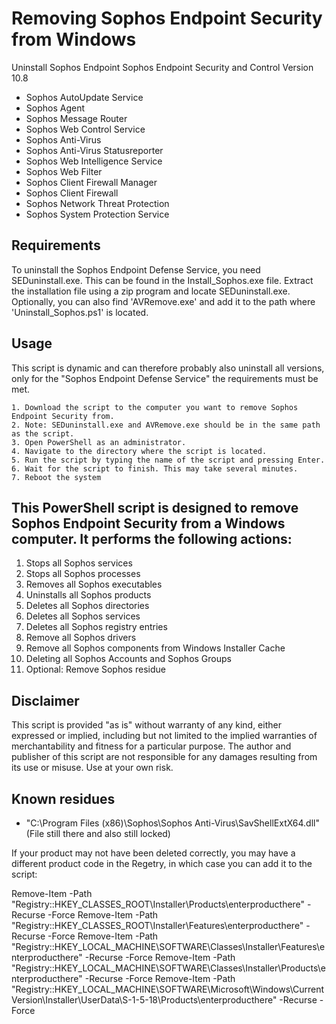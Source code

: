 # Removing Sophos Endpoint Security from Windows
Uninstall Sophos Endpoint Sophos Endpoint Security and Control Version 10.8

- Sophos AutoUpdate Service
- Sophos Agent
- Sophos Message Router
- Sophos Web Control Service
- Sophos Anti-Virus
- Sophos Anti-Virus Statusreporter
- Sophos Web Intelligence Service
- Sophos Web Filter
- Sophos Client Firewall Manager
- Sophos Client Firewall
- Sophos Network Threat Protection
- Sophos System Protection Service

## Requirements
To uninstall the Sophos Endpoint Defense Service, you need SEDuninstall.exe. This can be found in the Install_Sophos.exe file. Extract the installation file using a zip program and locate SEDuninstall.exe. Optionally, you can also find 'AVRemove.exe' and add it to the path where 'Uninstall_Sophos.ps1' is located.

## Usage

This script is dynamic and can therefore probably also uninstall all versions, only for the "Sophos Endpoint Defense Service" the requirements must be met.

    1. Download the script to the computer you want to remove Sophos Endpoint Security from.
    2. Note: SEDuninstall.exe and AVRemove.exe should be in the same path as the script.
    3. Open PowerShell as an administrator.
    4. Navigate to the directory where the script is located.
    5. Run the script by typing the name of the script and pressing Enter.
    6. Wait for the script to finish. This may take several minutes.
    7. Reboot the system
        
## This PowerShell script is designed to remove Sophos Endpoint Security from a Windows computer. It performs the following actions:

1. Stops all Sophos services
2. Stops all Sophos processes
3. Removes all Sophos executables
4. Uninstalls all Sophos products
5. Deletes all Sophos directories
6. Deletes all Sophos services
7. Deletes all Sophos registry entries
8. Remove all Sophos drivers
9. Remove all Sophos components from Windows Installer Cache
10. Deleting all Sophos Accounts and Sophos Groups
11. Optional: Remove Sophos residue

## Disclaimer
This script is provided "as is" without warranty of any kind, either expressed or implied, including but not limited to the implied warranties of merchantability and fitness for a particular purpose. The author and publisher of this script are not responsible for any damages resulting from its use or misuse. Use at your own risk.

## Known residues
- "C:\Program Files (x86)\Sophos\Sophos Anti-Virus\SavShellExtX64.dll" (File still there and also still locked)

If your product may not have been deleted correctly, you may have a different product code in the Regetry, in which case you can add it to the script:

Remove-Item -Path "Registry::HKEY_CLASSES_ROOT\Installer\Products\enterproducthere" -Recurse -Force
Remove-Item -Path "Registry::HKEY_CLASSES_ROOT\Installer\Features\enterproducthere" -Recurse -Force
Remove-Item -Path "Registry::HKEY_LOCAL_MACHINE\SOFTWARE\Classes\Installer\Features\enterproducthere" -Recurse -Force
Remove-Item -Path "Registry::HKEY_LOCAL_MACHINE\SOFTWARE\Classes\Installer\Products\enterproducthere" -Recurse -Force
Remove-Item -Path "Registry::HKEY_LOCAL_MACHINE\SOFTWARE\Microsoft\Windows\CurrentVersion\Installer\UserData\S-1-5-18\Products\enterproducthere" -Recurse -Force
